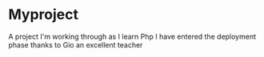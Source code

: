 # Myproject
A project I'm working through as I learn Php
I have entered the deployment phase thanks to Gio an excellent teacher
